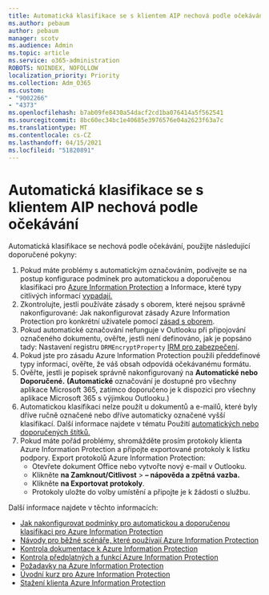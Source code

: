 ```yaml
---
title: Automatická klasifikace se s klientem AIP nechová podle očekávání
ms.author: pebaum
author: pebaum
manager: scotv
ms.audience: Admin
ms.topic: article
ms.service: o365-administration
ROBOTS: NOINDEX, NOFOLLOW
localization_priority: Priority
ms.collection: Adm_O365
ms.custom:
- "9002266"
- "4373"
ms.openlocfilehash: b7ab09fe8430a54dacf2cd1ba076414a5f562541
ms.sourcegitcommit: 8bc60ec34bc1e40685e3976576e04a2623f63a7c
ms.translationtype: MT
ms.contentlocale: cs-CZ
ms.lasthandoff: 04/15/2021
ms.locfileid: "51820891"
---
```

# <a name="automatic-classification-not-behaving-as-expected-with-the-aip-client"></a>Automatická klasifikace se s klientem AIP nechová podle očekávání

Automatická klasifikace se nechová podle očekávání, použijte následující doporučené pokyny:

1. Pokud máte problémy s automatickým označováním, podívejte se na postup konfigurace podmínek pro automatickou a doporučenou klasifikaci pro [Azure Information Protection](https://docs.microsoft.com/azure/information-protection/configure-policy-classification) a Informace, které typy citlivých informací [vypadají.](https://docs.microsoft.com/microsoft-365/compliance/sensitive-information-type-entity-definitions)
2. Zkontrolujte, jestli používáte zásady s oborem, které nejsou správně nakonfigurované: Jak nakonfigurovat zásady Azure Information Protection pro konkrétní uživatele pomocí [zásad s oborem](https://docs.microsoft.com/azure/information-protection/configure-policy-scope).
3. Pokud automatické označování nefunguje v Outlooku při připojování označeného dokumentu, ověřte, jestli není definováno, jak je popsáno tady: Nastavení registru `DRMEncryptProperty` [IRM pro zabezpečení](https://docs.microsoft.com/deployoffice/security/protect-sensitive-messages-and-documents-by-using-irm-in-office#office-2016-irm-registry-key-options).
4. Pokud jste [](https://support.office.com/article/What-the-sensitive-information-types-look-for-fd505979-76be-4d9f-b459-abef3fc9e86b) pro zásadu Azure Information Protection použili předdefinové typy informací, ověřte, že váš obsah odpovídá očekávanému formátu.
5. Ověřte, jestli je popisek správně nakonfigurovaný na **Automatické nebo** **Doporučené.** **(Automatické** označování je dostupné pro všechny aplikace Microsoft  365, zatímco doporučeno je k dispozici pro všechny aplikace Microsoft 365 s výjimkou Outlooku.)
6. Automatickou klasifikaci nelze použít u dokumentů a e-mailů, které byly dříve ručně označené nebo dříve automaticky označené vyšší klasifikací.  Další informace najdete v tématu Použití [automatických nebo doporučených štítků.](https://docs.microsoft.com/azure/information-protection/configure-policy-classification#how-automatic-or-recommended-labels-are-applied)
7. Pokud máte pořád problémy, shromážděte prosím protokoly klienta Azure Information Protection a připojte exportované protokoly k lístku podpory. Export protokolů Azure Information Protection:
    - Otevřete dokument Office nebo vytvořte nový e-mail v Outlooku.
    - Klikněte **na Zamknout/Citlivost**  >  **– nápověda a zpětná vazba.**
    - Klikněte **na Exportovat protokoly**.
    - Protokoly uložte do volby umístění a připojte je k žádosti o službu.

Další informace najdete v těchto informacích:

- [Jak nakonfigurovat podmínky pro automatickou a doporučenou klasifikaci pro Azure Information Protection](https://docs.microsoft.com/azure/information-protection/configure-policy-classification)
- [Návody pro běžné scénáře, které používají Azure Information Protection](https://docs.microsoft.com/azure/information-protection/how-to-guides)
- [Kontrola dokumentace k Azure Information Protection](https://docs.microsoft.com/azure/information-protection/what-is-information-protection)
- [Kontrola předplatných a funkcí Azure Information Protection](https://azure.microsoft.com/pricing/details/information-protection)
- [Požadavky na Azure Information Protection](https://docs.microsoft.com/azure/information-protection/get-started/requirements)
- [Úvodní kurz pro Azure Information Protection](https://docs.microsoft.com/azure/information-protection/get-started/infoprotect-quick-start-tutorial)
- [Stažení klienta Azure Information Protection](https://www.microsoft.com/download/details.aspx?id=53018)
